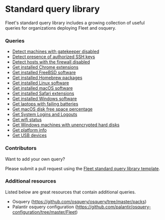 # Standard query library

Fleet's standard query library includes a growing collection of useful queries for organizations deploying Fleet and osquery.

### Queries

- [Detect machines with gatekeeper disabled](./detect-machines-with-gatekeeper-disabled.md)
- [Detect presence of authorized SSH keys](./detect-presence-of-authorized-ssh-keys.md)
- [Detect hosts with the firewall disabled](./detect-hosts-with-the-firewall-disabled.md)
- [Get installed Chrome extensions](./get-installed-chrome-extensions.md)
- [Get installed FreeBSD software](./get-installed-freebsd-software.md)
- [Get installed Homebrew packages](./get-installed-homebrew-packages.md)
- [Get installed Linux software](./get-installed-linux-software.md)
- [Get installed macOS software](./get-installed-macos-software.md)
- [Get installed Safari extensions](./get-installed-safari-extensions.md)
- [Get installed Windows software](./get-installed-windows-software.md)
- [Get laptops with failing batteries](./get-laptops-with-failing-batteries.md)
- [Get macOS disk free space percentage](./get-macos-disk-free-space-percentage.md)
- [Get System Logins and Logouts](./get-system-logins-and-logouts.md)
- [Get wifi status](./get-wifi-status.md)
- [Get Windows machines with unencrypted hard disks](./get-windows-machines-with-unencrypted-hard-disks.md)
- [Get platform info](./get-platform-info.md)
- [Get USB devices](./get-usb-devices.md)

### Contributors

Want to add your own query? 

Please submit a pull request using the [Fleet standard query library template](./standard-query-library-template.md).

### Additional resources

Listed below are great resources that contain additional queries.

- Osquery (https://github.com/osquery/osquery/tree/master/packs)
- Palantir osquery configuration (https://github.com/palantir/osquery-configuration/tree/master/Fleet)
